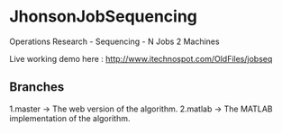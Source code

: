 JhonsonJobSequencing
====================

Operations Research - Sequencing - N Jobs 2 Machines

Live working demo here : http://www.itechnospot.com/OldFiles/jobseq

Branches
---------

1.master -> The web version of the algorithm.
2.matlab -> The MATLAB implementation of the algorithm.
